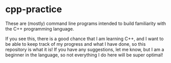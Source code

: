 # cpp-practice
These are (mostly) command line programs intended to build familiarity with the C++ programming language.

If you see this, there is a good chance that I am learning C++, and I want to be able to keep track of my progress and what I have done, so this repository is what it is!
If you have any suggestions, let me know, but I am a beginner in the language, so not everything I do here will be super optimal!
